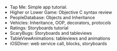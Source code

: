 - Tap Me: Simple app tutorial.
- Higher or Lower Game: Objective C syntax review
- PeopleDatabase: Objects and Inheritance
- Vehicles: Inheritance, OOP, decorators, protocols
- Ratings: Storyboards tutorial
- ScaryBugs: Storyboards and tableviews
- TableViewAnimations: tableviews and animations
- iOSDiner: web service call, blocks, storyboards 

